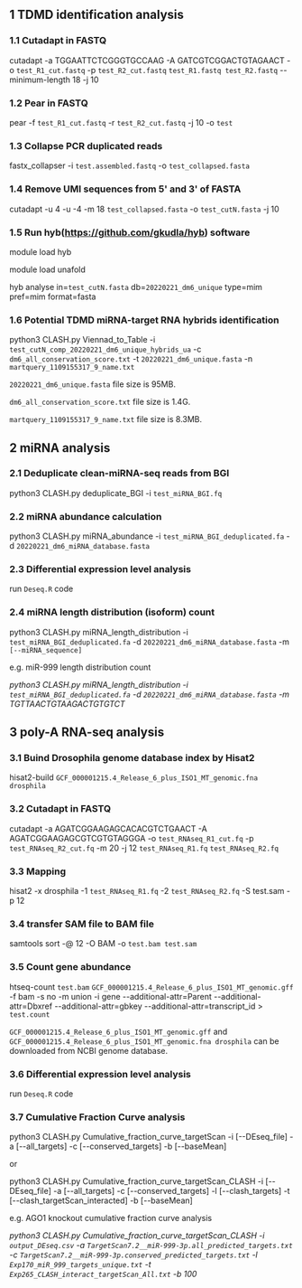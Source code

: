 ## 1 TDMD identification analysis
### 1.1 Cutadapt in FASTQ
cutadapt -a TGGAATTCTCGGGTGCCAAG -A GATCGTCGGACTGTAGAACT -o `test_R1_cut.fastq` -p `test_R2_cut.fastq` `test_R1.fastq test_R2.fastq` --minimum-length 18 -j 10

### 1.2 Pear in FASTQ
pear -f `test_R1_cut.fastq` -r `test_R2_cut.fastq` -j 10 -o `test`

### 1.3 Collapse PCR duplicated reads
fastx_collapser -i `test.assembled.fastq` -o `test_collapsed.fasta`

### 1.4 Remove UMI sequences from 5' and 3' of FASTA
cutadapt -u 4 -u -4 -m 18 `test_collapsed.fasta` -o `test_cutN.fasta` -j 10              

### 1.5 Run hyb(https://github.com/gkudla/hyb) software
module load hyb

module load unafold

hyb analyse in=`test_cutN.fasta` db=`20220221_dm6_unique` type=mim pref=mim format=fasta

### 1.6 Potential TDMD miRNA-target RNA hybrids identification
python3 CLASH.py Viennad_to_Table -i `test_cutN_comp_20220221_dm6_unique_hybrids_ua` -c `dm6_all_conservation_score.txt` -t `20220221_dm6_unique.fasta` -n `martquery_1109155317_9_name.txt`

`20220221_dm6_unique.fasta` file size is 95MB.
  
`dm6_all_conservation_score.txt` file size is 1.4G.
  
`martquery_1109155317_9_name.txt` file size is 8.3MB.

  

## 2 miRNA analysis
### 2.1 Deduplicate clean-miRNA-seq reads from BGI
  python3 CLASH.py deduplicate_BGI -i `test_miRNA_BGI.fq`
### 2.2 miRNA abundance calculation
python3 CLASH.py miRNA_abundance -i `test_miRNA_BGI_deduplicated.fa` -d `20220221_dm6_miRNA_database.fasta`

### 2.3 Differential expression level analysis
run `Deseq.R` code

### 2.4 miRNA length distribution (isoform) count
python3 CLASH.py miRNA_length_distribution -i `test_miRNA_BGI_deduplicated.fa` -d `20220221_dm6_miRNA_database.fasta` -m `[--miRNA_sequence]`

e.g. miR-999 length distribution count

*python3 CLASH.py miRNA_length_distribution -i `test_miRNA_BGI_deduplicated.fa` -d `20220221_dm6_miRNA_database.fasta` -m TGTTAACTGTAAGACTGTGTCT*

## 3 poly-A RNA-seq analysis
### 3.1 Buind Drosophila genome database index by Hisat2
hisat2-build `GCF_000001215.4_Release_6_plus_ISO1_MT_genomic.fna drosphila`

### 3.2 Cutadapt in FASTQ
cutadapt -a AGATCGGAAGAGCACACGTCTGAACT -A AGATCGGAAGAGCGTCGTGTAGGGA -o `test_RNAseq_R1_cut.fq` -p `test_RNAseq_R2_cut.fq` -m 20 -j 12 `test_RNAseq_R1.fq` `test_RNAseq_R2.fq` 

### 3.3 Mapping
 hisat2 -x drosphila -1 `test_RNAseq_R1.fq` -2 `test_RNAseq_R2.fq` -S test.sam -p 12
 
### 3.4 transfer SAM file to BAM file
samtools sort -@ 12 -O BAM -o `test.bam test.sam`

### 3.5 Count gene abundance
htseq-count `test.bam` `GCF_000001215.4_Release_6_plus_ISO1_MT_genomic.gff` -f bam -s no -m union -i gene --additional-attr=Parent --additional-attr=Dbxref --additional-attr=gbkey --additional-attr=transcript_id > `test.count`

`GCF_000001215.4_Release_6_plus_ISO1_MT_genomic.gff` and `GCF_000001215.4_Release_6_plus_ISO1_MT_genomic.fna drosphila` can be downloaded from NCBI genome database.

### 3.6 Differential expression level analysis
run `Deseq.R` code

### 3.7 Cumulative Fraction Curve analysis

python3 CLASH.py Cumulative_fraction_curve_targetScan -i [--DEseq_file] -a [--all_targets] -c [--conserved_targets] -b [--baseMean] 

or

python3 CLASH.py Cumulative_fraction_curve_targetScan_CLASH -i [--DEseq_file] -a [--all_targets] -c [--conserved_targets] -l [--clash_targets] -t [--clash_targetScan_interacted] -b [--baseMean]

e.g. AGO1 knockout cumulative fraction curve analysis

*python3 CLASH.py Cumulative_fraction_curve_targetScan_CLASH -i `output_DEseq.csv` -a `TargetScan7.2__miR-999-3p.all_predicted_targets.txt` -c `TargetScan7.2__miR-999-3p.conserved_predicted_targets.txt` -l `Exp170_miR_999_targets_unique.txt` -t `Exp265_CLASH_interact_targetScan_All.txt` -b 100*
